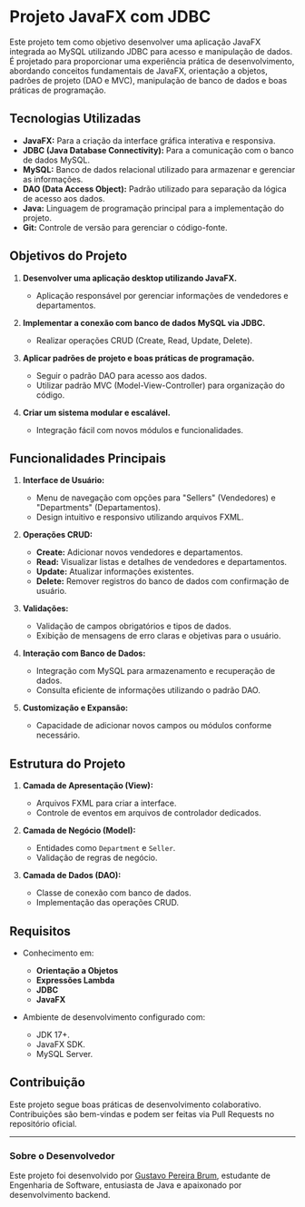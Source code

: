 # Projeto JavaFX com JDBC

Este projeto tem como objetivo desenvolver uma aplicação JavaFX integrada ao MySQL utilizando JDBC para acesso e manipulação de dados. É projetado para proporcionar uma experiência prática de desenvolvimento, abordando conceitos fundamentais de JavaFX, orientação a objetos, padrões de projeto (DAO e MVC), manipulação de banco de dados e boas práticas de programação.

## Tecnologias Utilizadas

* **JavaFX:** Para a criação da interface gráfica interativa e responsiva.
* **JDBC (Java Database Connectivity):** Para a comunicação com o banco de dados MySQL.
* **MySQL:** Banco de dados relacional utilizado para armazenar e gerenciar as informações.
* **DAO (Data Access Object):** Padrão utilizado para separação da lógica de acesso aos dados.
* **Java:** Linguagem de programação principal para a implementação do projeto.
* **Git:** Controle de versão para gerenciar o código-fonte.

## Objetivos do Projeto

1. **Desenvolver uma aplicação desktop utilizando JavaFX.**

   * Aplicação responsável por gerenciar informações de vendedores e departamentos.
2. **Implementar a conexão com banco de dados MySQL via JDBC.**

   * Realizar operações CRUD (Create, Read, Update, Delete).
3. **Aplicar padrões de projeto e boas práticas de programação.**

   * Seguir o padrão DAO para acesso aos dados.
   * Utilizar padrão MVC (Model-View-Controller) para organização do código.
4. **Criar um sistema modular e escalável.**

   * Integração fácil com novos módulos e funcionalidades.

## Funcionalidades Principais

1. **Interface de Usuário:**

   * Menu de navegação com opções para "Sellers" (Vendedores) e "Departments" (Departamentos).
   * Design intuitivo e responsivo utilizando arquivos FXML.

2. **Operações CRUD:**

   * **Create:** Adicionar novos vendedores e departamentos.
   * **Read:** Visualizar listas e detalhes de vendedores e departamentos.
   * **Update:** Atualizar informações existentes.
   * **Delete:** Remover registros do banco de dados com confirmação de usuário.

3. **Validações:**

   * Validação de campos obrigatórios e tipos de dados.
   * Exibição de mensagens de erro claras e objetivas para o usuário.

4. **Interação com Banco de Dados:**

   * Integração com MySQL para armazenamento e recuperação de dados.
   * Consulta eficiente de informações utilizando o padrão DAO.

5. **Customização e Expansão:**

   * Capacidade de adicionar novos campos ou módulos conforme necessário.

## Estrutura do Projeto

1. **Camada de Apresentação (View):**

   * Arquivos FXML para criar a interface.
   * Controle de eventos em arquivos de controlador dedicados.

2. **Camada de Negócio (Model):**

   * Entidades como `Department` e `Seller`.
   * Validação de regras de negócio.

3. **Camada de Dados (DAO):**

   * Classe de conexão com banco de dados.
   * Implementação das operações CRUD.

## Requisitos

* Conhecimento em:

  * **Orientação a Objetos**
  * **Expressões Lambda**
  * **JDBC**
  * **JavaFX**
* Ambiente de desenvolvimento configurado com:

  * JDK 17+.
  * JavaFX SDK.
  * MySQL Server.

## Contribuição

Este projeto segue boas práticas de desenvolvimento colaborativo. Contribuições são bem-vindas e podem ser feitas via Pull Requests no repositório oficial.

---

### Sobre o Desenvolvedor

Este projeto foi desenvolvido por [Gustavo Pereira Brum](https://www.linkedin.com/in/gustavo-pereira-brum-42671b241/), estudante de Engenharia de Software, entusiasta de Java e apaixonado por desenvolvimento backend.  
